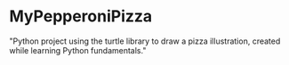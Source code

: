 # MyPepperoniPizza
"Python project using the turtle library to draw a pizza illustration, created while learning Python fundamentals."
